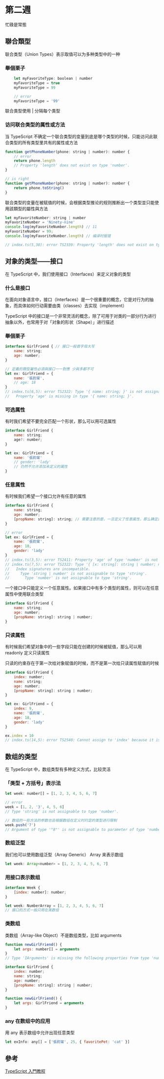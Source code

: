# 第二週

忙碌是常態

## 聯合類型

联合类型（Union Types）表示取值可以为多种类型中的一种

### 舉個栗子

```javaScript
    let myFavoriteType: boolean | number
    myFavoriteType = true
    myFavoriteType = 99

    // error
    myFavoriteType = '99'
```

联合类型使用 | 分隔每个类型

### 访问联合类型的属性或方法

当 TypeScript 不确定一个联合类型的变量到底是哪个类型的时候，只能访问此联合类型的所有类型里共有的属性或方法


```javaScript
function getPhoneNumber(phone: string | number): number {
    // error
    return phone.length
    // Property 'length' does not exist on type 'number'.
}

// is right
function getPhoneNumber(phone: string | number): number {
    return phone.toString()
}
```

联合类型的变量在被赋值的时候，会根据类型推论的规则推断出一个类型並只能使用該類型的屬性與方法

```javaScript
let myFavoriteNumber: string | number
myFavoriteNumber = 'Ninety-nine'
console.log(myFavoriteNumber.length) // 11
myFavoriteNumber = 99;
console.log(myFavoriteNumber.length) // 编译时报错

// index.ts(5,30): error TS2339: Property 'length' does not exist on type 'number'.
```

## 对象的类型——接口

在 TypeScript 中，我们使用接口（Interfaces）来定义对象的类型

### 什么是接口

在面向对象语言中，接口（Interfaces）是一个很重要的概念，它是对行为的抽象，而具体如何行动需要由类（classes）去实现（implement）

TypeScript 中的接口是一个非常灵活的概念，除了可用于对类的一部分行为进行抽象以外，也常用于对「对象的形状（Shape）」进行描述


### 舉個栗子

```javaScript
interface GirlFriend { // 接口一般首字母大写
    name: string;
    age: number;
}

// 定義的類型屬性必須與接口一一對應 少與多都不可
let ex: GirlFriend = {
    name: '張鈞甯',
    // age: 18
}
// index.ts(6,5): error TS2322: Type '{ name: string; }' is not assignable to type 'GirlFriend'.
//   Property 'age' is missing in type '{ name: string; }'.

```

### 可选属性

有时我们希望不要完全匹配一个形状，那么可以用可选属性

```javaScript
interface GirlFriend {
    name: string;
    age?: number;
}

let ex: GirlFriend = {
    name: '張鈞甯'
    // gender: 'lady' 
    // 仍然不允许添加未定义的属性
}

```

### 任意属性

有时候我们希望一个接口允许有任意的属性

```javaScript
interface GirlFriend {
    name: string;
    age: number;
    [propName: string]: string; // 需要注意的是，一旦定义了任意属性，那么确定属性和可选属性的类型都必须是它的类型的子集
}

// error
let ex: GirlFriend = {
    name: '張鈞甯',
    age: 18,
    gender: 'lady'
}
// index.ts(3,5): error TS2411: Property 'age' of type 'number' is not assignable to string index type 'string'.
// index.ts(7,5): error TS2322: Type '{ [x: string]: string | number; name: string; age: number; gender: string; }' is not assignable to type 'GirlFriend'.
//   Index signatures are incompatible.
//     Type 'string | number' is not assignable to type 'string'.
//       Type 'number' is not assignable to type 'string'.

```

一个接口中只能定义一个任意属性。如果接口中有多个类型的属性，则可以在任意属性中使用联合类型

```javaScript
interface GirlFriend {
    name: string;
    age: number;
    [propName: string]: string | number;
}

```


### 只读属性

有时候我们希望对象中的一些字段只能在创建的时候被赋值，那么可以用 readonly 定义只读属性

只读的约束存在于第一次给对象赋值的时候，而不是第一次给只读属性赋值的时候

```javaScript
interface GirlFriend {
    index: number;
    name: string;
    age: number;
    [propName: string]: string | number;
}

let ex: GirlFriend = {
    index: 9,
    name: '張鈞甯',
    age: 18,
    gender: 'lady'
}

ex.index = 10
// index.ts(14,5): error TS2540: Cannot assign to 'index' because it is a constant or a read-only property.
```

## 数组的类型

在 TypeScript 中，数组类型有多种定义方式，比较灵活

### 「类型 + 方括号」表示法

```javaScript
let week: number[] = [1, 2, 3, 4, 5, 6, 7]

// error
week = [1, 2, '3', 4, 5, 6]
// Type 'string' is not assignable to type 'number'.

// 数组的一些方法的参数也会根据数组在定义时约定的类型进行限制
week.push('7')
// Argument of type '"8"' is not assignable to parameter of type 'number'.
```

### 数组泛型

我们也可以使用数组泛型（Array Generic） Array<elemType> 来表示数组

```javaScript
let week: Array<number> = [1, 2, 3, 4, 5, 6, 7]

```

### 用接口表示数组

```javaScript
interface Week {
    [index: number]: number;
}

let week: NumberArray = [1, 2, 3, 4, 5, 6, 7]
// 接口的方式一般只用在类数组

```

### 类数组

类数组（Array-like Object）不是数组类型，比如 arguments

```javaScript
function newGirlFriend() {
    let args: number[] = arguments
}
// Type 'IArguments' is missing the following properties from type 'number[]': pop, push, concat, join, and 24 more.

interface GirlFriend {
    index: number;
    name: string;
    age: number;
    [propName: string]: string | number;
}

function newGirlFriend() {
    let args: GirlFriend = arguments
}
```

### any 在数组中的应用

用 any 表示数组中允许出现任意类型

```javaScript
let exInfo: any[] = ['張鈞甯', 25, { favoritePet: 'cat' }]

```

## 參考
[TypeScript 入門教程](https://ts.xcatliu.com/basics/union-types "TypeScript 入門教程")